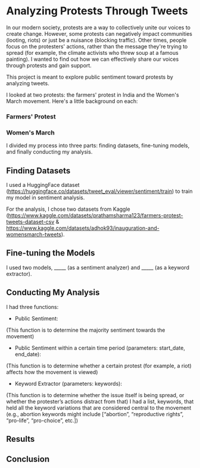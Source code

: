 # Analyzing Protests Through Tweets

In our modern society, protests are a way to collectively unite our voices to create change. However, some protests can negatively impact communities (looting, riots) or just be a nuisance (blocking traffic). Other times, people focus on the protesters' actions, rather than the message they're trying to spread (for example, the climate activists who threw soup at a famous painting). I wanted to find out how we can effectively share our voices through protests and gain support.

This project is meant to explore public sentiment toward protests by analyzing tweets.

I looked at two protests: the farmers' protest in India and the Women's March movement. Here's a little background on each:

### Farmers' Protest

### Women's March

I divided my process into three parts: finding datasets, fine-tuning models, and finally conducting my analysis.

## Finding Datasets
I used a HuggingFace dataset (https://huggingface.co/datasets/tweet_eval/viewer/sentiment/train) to train my model in sentiment analysis.

For the analysis, I chose two datasets from Kaggle (https://www.kaggle.com/datasets/prathamsharma123/farmers-protest-tweets-dataset-csv & https://www.kaggle.com/datasets/adhok93/inauguration-and-womensmarch-tweets).

## Fine-tuning the Models
I used two models, _____ (as a sentiment analyzer) and _____ (as a keyword extractor).

## Conducting My Analysis
I had three functions:

* Public Sentiment:

(This function is to determine the majority sentiment towards the movement)

* Public Sentiment within a certain time period (parameters: start_date, end_date):

(This function is to determine whether a certain protest (for example, a riot) affects how the movement is viewed)

* Keyword Extractor (parameters: keywords):

(This function is to determine whether the issue itself is being spread, or whether the protester’s actions distract from that)
I had a list, keywords, that held all the keyword variations that are considered central to the movement (e.g., abortion keywords might include [“abortion”, “reproductive rights”, “pro-life”, “pro-choice”, etc.])

## Results


## Conclusion



